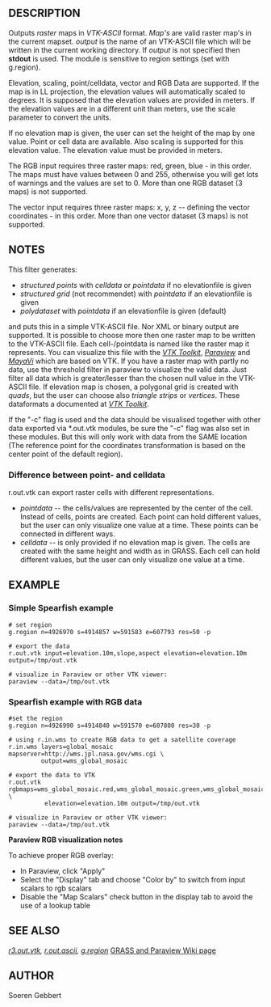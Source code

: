 ## DESCRIPTION

Outputs *raster* maps in *VTK-ASCII* format. *Map's* are valid raster
map's in the current mapset. *output* is the name of an VTK-ASCII file
which will be written in the current working directory. If *output* is
not specified then **stdout** is used. The module is sensitive to region
settings (set with g.region).

Elevation, scaling, point/celldata, vector and RGB Data are supported.
If the map is in LL projection, the elevation values will automatically
scaled to degrees. It is supposed that the elevation values are provided
in meters. If the elevation values are in a different unit than meters,
use the scale parameter to convert the units.

If no elevation map is given, the user can set the height of the map by
one value. Point or cell data are available. Also scaling is supported
for this elevation value. The elevation value must be provided in
meters.

The RGB input requires three raster maps: red, green, blue - in this
order. The maps must have values between 0 and 255, otherwise you will
get lots of warnings and the values are set to 0. More than one RGB
dataset (3 maps) is not supported.

The vector input requires three raster maps: x, y, z -- defining the
vector coordinates - in this order. More than one vector dataset (3
maps) is not supported.

## NOTES

This filter generates:

- *structured points* with *celldata* or *pointdata* if no elevationfile
  is given
- *structured grid* (not recommendet) with *pointdata* if an
  elevationfile is given
- *polydataset* with *pointdata* if an elevationfile is given (default)

and puts this in a simple VTK-ASCII file. Nor XML or binary output are
supported. It is possible to choose more then one raster map to be
written to the VTK-ASCII file. Each cell-/pointdata is named like the
raster map it represents. You can visualize this file with the *[VTK
Toolkit](https://vtk.org/)*, *[Paraview](https://www.paraview.org/)* and
*[MayaVi](https://github.com/enthought/mayavi)* which are based on VTK.
If you have a raster map with partly no data, use the threshold filter
in paraview to visualize the valid data. Just filter all data which is
greater/lesser than the chosen null value in the VTK-ASCII file.
If elevation map is chosen, a polygonal grid is created with *quads*,
but the user can choose also *triangle strips* or *vertices*. These
dataformats a documented at *[VTK Toolkit](https://vtk.org/)*.

If the "-c" flag is used and the data should be visualised together with
other data exported via \*.out.vtk modules, be sure the "-c" flag was
also set in these modules. But this will only work with data from the
SAME location (The reference point for the coordinates transformation is
based on the center point of the default region).

### Difference between point- and celldata

r.out.vtk can export raster cells with different representations.

- *pointdata* -- the cells/values are represented by the center of the
  cell. Instead of cells, points are created. Each point can hold
  different values, but the user can only visualize one value at a time.
  These points can be connected in different ways.
- *celldata* -- is only provided if no elevation map is given. The cells
  are created with the same height and width as in GRASS. Each cell can
  hold different values, but the user can only visualize one value at a
  time.

## EXAMPLE

### Simple Spearfish example

```shell
# set region
g.region n=4926970 s=4914857 w=591583 e=607793 res=50 -p

# export the data
r.out.vtk input=elevation.10m,slope,aspect elevation=elevation.10m output=/tmp/out.vtk

# visualize in Paraview or other VTK viewer:
paraview --data=/tmp/out.vtk
```

### Spearfish example with RGB data

```shell
#set the region
g.region n=4926990 s=4914840 w=591570 e=607800 res=30 -p

# using r.in.wms to create RGB data to get a satellite coverage
r.in.wms layers=global_mosaic mapserver=http://wms.jpl.nasa.gov/wms.cgi \
         output=wms_global_mosaic

# export the data to VTK
r.out.vtk rgbmaps=wms_global_mosaic.red,wms_global_mosaic.green,wms_global_mosaic.blue \
          elevation=elevation.10m output=/tmp/out.vtk

# visualize in Paraview or other VTK viewer:
paraview --data=/tmp/out.vtk
```

**Paraview RGB visualization notes**

To achieve proper RGB overlay:

- In Paraview, click "Apply"
- Select the "Display" tab and choose "Color by" to switch from input
  scalars to rgb scalars
- Disable the "Map Scalars" check button in the display tab to avoid the
  use of a lookup table

## SEE ALSO

*[r3.out.vtk](r3.out.vtk.md), [r.out.ascii](r.out.ascii.md),
[g.region](g.region.md)*
[GRASS and Paraview Wiki
page](https://grasswiki.osgeo.org/wiki/GRASS_and_Paraview)

## AUTHOR

Soeren Gebbert
